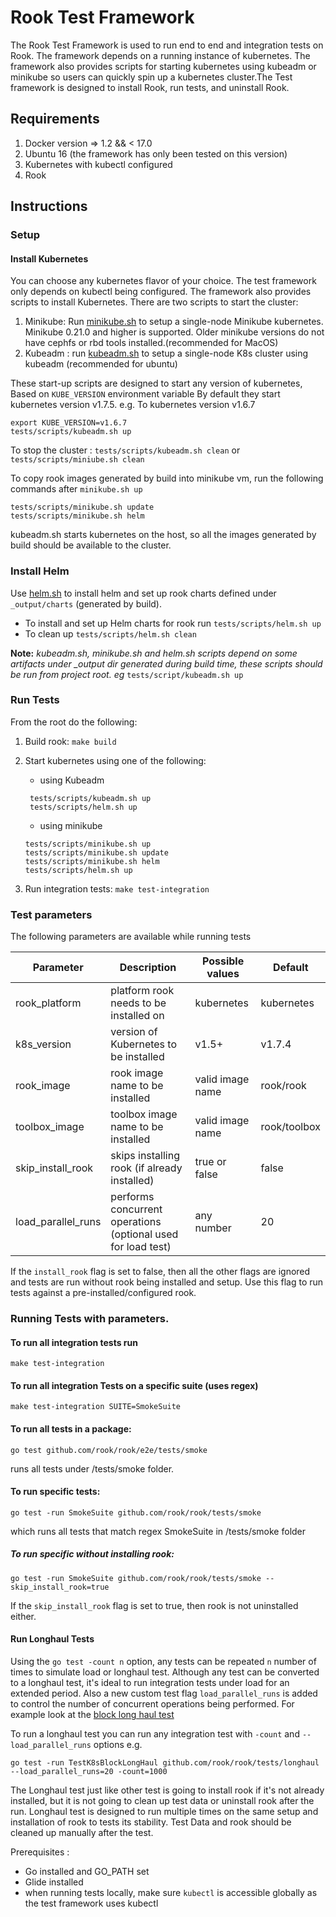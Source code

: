 # Rook Test Framework

The Rook Test Framework is used to run end to end and integration tests on Rook. The framework depends on a running instance of kubernetes. 
The framework also provides scripts for starting kubernetes using kubeadm or minikube so users can 
quickly spin up a kubernetes cluster.The Test framework is designed to install Rook, run tests, and uninstall Rook.

## Requirements

1. Docker version => 1.2 && < 17.0
2. Ubuntu 16 (the framework has only been tested on this version)
3. Kubernetes with kubectl configured
4. Rook

## Instructions

### Setup

#### Install Kubernetes
You can choose any kubernetes flavor of your choice.  The test framework only depends on kubectl being configured. 
The framework also provides scripts to install Kubernetes. There are two scripts to start the cluster:
1. Minikube: Run [minikube.sh](/tests/scripts/minikube.sh) to setup a single-node Minikube kubernetes. Minikube 0.21.0 and higher is supported. Older minikube versions do not have cephfs or rbd tools installed.(recommended for MacOS)
2. Kubeadm : run [kubeadm.sh](/tests/scripts/kubeadm.sh) to setup a single-node K8s cluster using kubeadm (recommended for ubuntu)

These start-up scripts are designed to start any version of kubernetes, Based on `KUBE_VERSION` environment variable
By default they start kubernetes version v1.7.5.
e.g. To kubernetes version v1.6.7
```
export KUBE_VERSION=v1.6.7
tests/scripts/kubeadm.sh up
```

To stop the cluster : `tests/scripts/kubeadm.sh clean` or `tests/scripts/miniube.sh clean`
  
To copy rook images generated by build into minikube vm, run the following commands after `minikube.sh up`
```
tests/scripts/minikube.sh update
tests/scripts/minikube.sh helm
```                                                                                        
kubeadm.sh starts kubernetes  on the host, so all the images generated by build should be available to the cluster.                                                                                          


### Install Helm
Use [helm.sh](/tests/scripts/helm.sh) to install helm and set up rook charts defined under `_output/charts` (generated by build). 
 - To install and set up Helm charts for rook run `tests/scripts/helm.sh up` 
 - To clean up `tests/scripts/helm.sh clean`

**Note:**  *kubeadm.sh, minikube.sh and helm.sh scripts depend on some artifacts under _output dir generated during build time, these scripts 
should be run from project root. eg* `tests/script/kubeadm.sh up`

### Run Tests
From the root do the following:
1. Build rook: `make build`
2. Start kubernetes using one of the following:
   
   -  using Kubeadm  
   ```
    tests/scripts/kubeadm.sh up
    tests/scripts/helm.sh up
    ```
   - using minikube
   ```
   tests/scripts/minikube.sh up
   tests/scripts/minikube.sh update
   tests/scripts/minikube.sh helm
   tests/scripts/helm.sh up
   ```
3. Run integration tests: `make test-integration`


### Test parameters
The following parameters are available while running tests

 Parameter | Description | Possible values | Default
 --- |--- | --- | ---
rook_platform| platform rook needs to be installed on  | kubernetes | kubernetes
k8s_version  | version of Kubernetes to be installed  | v1.5+  | v1.7.4
rook_image | rook image name to be installed | valid image name | rook/rook
toolbox_image | toolbox image name to be installed | valid image name | rook/toolbox
skip_install_rook | skips installing rook (if already installed) | true or false  | false
load_parallel_runs | performs concurrent operations (optional used for load test) | any number | 20

If the `install_rook` flag is set to false, then all the other flags are ignored
and tests are run without rook being installed and setup. Use this flag to run tests against
a pre-installed/configured rook.

### Running Tests with parameters.

#### To run all integration tests run 
```
make test-integration
```

#### To run all integration Tests on a specific suite (uses regex)
```
make test-integration SUITE=SmokeSuite
```

#### To run all tests in a package:
```
go test github.com/rook/rook/e2e/tests/smoke
```
runs all tests under /tests/smoke folder. 

#### To run specific tests: 
```
go test -run SmokeSuite github.com/rook/rook/tests/smoke
```
which runs all tests that match regex SmokeSuite in /tests/smoke folder 


##### To run specific without installing rook: 
```
go test -run SmokeSuite github.com/rook/rook/tests/smoke --skip_install_rook=true
```
If the `skip_install_rook` flag is set to true, then rook is not uninstalled either. 

#### Run Longhaul Tests
Using the `go test -count n` option, any tests can be repeated `n` number of times to simulate load or longhaul test. Although 
any test can be converted to a longhaul test, it's ideal to run integration tests under load for an extended period. Also a new custom test flag `load_parallel_runs` is added to control the number of concurrent operations being performed.
For example look at the [block long haul test](/tests/block/k8s/longhaul/basicBlockonghaul_test.go)
 
 To run a longhaul test you can run any integration test with `-count` and `--load_parallel_runs` options
 e.g.
 ```
 go test -run TestK8sBlockLongHaul github.com/rook/rook/tests/longhaul --load_parallel_runs=20 -count=1000
 ```
 The Longhaul test just like other test is going to install rook if it's not already installed, but it is not going to clean up test data or uninstall rook after the run. 
 Longhaul test is designed to run multiple times on the same setup and installation of rook to tests its stability. Test Data and rook should be cleaned up manually after the test.
 
 

Prerequisites :
* Go installed and GO_PATH set
* Glide installed 
* when running tests locally, make sure `kubectl` is accessible globally as the test framework uses kubectl 

